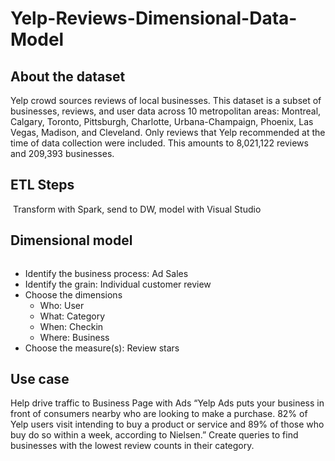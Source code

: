 # Yelp-Reviews-Dimensional-Data-Model

## About the dataset
Yelp crowd sources reviews of local businesses. 
This dataset is a subset of businesses, reviews, and user data across 10 metropolitan areas: Montreal, Calgary, Toronto, Pittsburgh, Charlotte, Urbana-Champaign, Phoenix, Las Vegas, Madison, and Cleveland. Only reviews that Yelp recommended at the time of data collection were included. 
This amounts to 8,021,122 reviews and 209,393 businesses.

## ETL Steps
![]()
Transform with Spark, send to DW, model with Visual Studio

## Dimensional model
![]()
- Identify the business process: Ad Sales
- Identify the grain: Individual customer review
- Choose the dimensions
    - Who: User
    - What: Category
    - When: Checkin
    - Where: Business
- Choose the measure(s): Review stars

## Use case
Help drive traffic to Business Page with Ads 
“Yelp Ads puts your business in front of consumers nearby who are looking to make a purchase. 82% of Yelp users visit intending to buy a product or service and 89% of those who buy do so within a week, according to Nielsen.”
Create queries to find businesses with the lowest review counts in their category.

